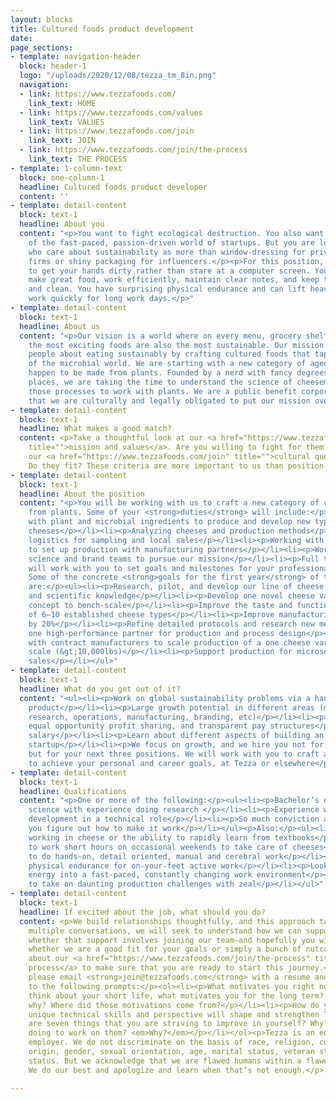 ```yaml
---
layout: blocks
title: Cultured foods product development
date: 
page_sections:
- template: navigation-header
  block: header-1
  logo: "/uploads/2020/12/08/tezza_tm_8in.png"
  navigation:
  - link: https://www.tezzafoods.com/
    link_text: HOME
  - link: https://www.tezzafoods.com/values
    link_text: VALUES
  - link: https://www.tezzafoods.com/join
    link_text: JOIN
  - link: https://www.tezzafoods.com/join/the-process
    link_text: THE PROCESS
- template: 1-column-text
  block: one-column-1
  headline: Cultured foods product developer
  content: ''
- template: detail-content
  block: text-1
  headline: About you
  content: "<p>You want to fight ecological destruction. You also want to be a part
    of the fast-paced, passion-driven world of startups. But you are looking for people
    who care about sustainability as more than window-dressing for private equity
    firms or shiny packaging for influencers.</p><p>For this position, you prefer
    to get your hands dirty rather than stare at a computer screen. You love to tinker,
    make great food, work efficiently, maintain clear notes, and keep things orderly
    and clean. You have surprising physical endurance and can lift heavy stuff and
    work quickly for long work days.</p>"
- template: detail-content
  block: text-1
  headline: About us
  content: "<p>Our vision is a world where on every menu, grocery shelf, and table,
    the most exciting foods are also the most sustainable. Our mission is to excite
    people about eating sustainably by crafting cultured foods that tap into the diversity
    of the microbial world. We are starting with a new category of aged, hard cheeses—that
    happen to be made from plants. Founded by a nerd with fancy degrees from fancy
    places, we are taking the time to understand the science of cheesemaking and manipulating
    those processes to work with plants. We are a public benefit corporation, meaning
    that we are culturally and legally obligated to put our mission over money.</p>"
- template: detail-content
  block: text-1
  headline: What makes a good match?
  content: <p>Take a thoughtful look at our <a href="https://www.tezzafoods.com/values"
    title="">mission and values</a>. Are you willing to fight for them? Then ask yourself
    our <a href="https://www.tezzafoods.com/join" title="">cultural questions</a>.
    Do they fit? These criteria are more important to us than position-specific qualifications.</p>
- template: detail-content
  block: text-1
  headline: About the position
  content: "<p>You will be working with us to craft a new category of cheese made
    from plants. Some of your <strong>duties</strong> will include:</p><ul><li><p>Working
    with plant and microbial ingredients to produce and develop new types of aged
    cheeses</p></li><li><p>Analyzing cheeses and production methods</p></li><li><p>Coordinating
    logistics for sampling and local sales</p></li><li><p>Working with the founder
    to set up production with manufacturing partners</p></li><li><p>Working with the
    science and brand teams to pursue our mission</p></li><li><p>Full time position</p></li></ul><p>We
    will work with you to set goals and milestones for your professional development.
    Some of the concrete <strong>goals for the first year</strong> of this position
    are:</p><ul><li><p>Research, pilot, and develop our line of cheese using theoretical
    and scientific knowledge</p></li><li><p>Develop one novel cheese variety from
    concept to bench-scale</p></li><li><p>Improve the taste and functional profiles
    of 6–10 established cheese types</p></li><li><p>Improve manufacturing efficiency
    by 20%</p></li><li><p>Refine detailed protocols and research new methods and equipment</p></li><li><p>Hire
    one high-performance partner for production and process design</p></li><li><p>Work
    with contract manufacturers to scale production of a one cheese variety to industrial
    scale (&gt;10,000lbs)</p></li><li><p>Support production for microscale proof-of-concept
    sales</p></li></ul>"
- template: detail-content
  block: text-1
  headline: What do you get out of it?
  content: "<ul><li><p>Work on global sustainability problems via a hands-on, tasty
    product</p></li><li><p>Large growth potential in different areas (management,
    research, operations, manufacturing, branding, etc)</p></li><li><p>Equity ownership,
    equal opportunity profit sharing, and transparent pay structures</p></li><li><p>Competitive
    salary</p></li><li><p>Learn about different aspects of building an early-stage
    startup</p></li><li><p>We focus on growth, and we hire you not for this position,
    but for your next three positions. We will work with you to craft a learning plan
    to achieve your personal and career goals, at Tezza or elsewhere</p></li></ul>"
- template: detail-content
  block: text-1
  headline: Qualifications
  content: "<p>One or more of the following:</p><ul><li><p>Bachelor’s degree in a
    science with experience doing research </p></li><li><p>Experience working in food
    development in a technical role</p></li><li><p>So much conviction and brains that
    you figure out how to make it work</p></li></ul><p>Also:</p><ul><li><p>Experience
    working in cheese or the ability to rapidly learn from textbooks</p></li><li><p>Willing
    to work short hours on occasional weekends to take care of cheeses</p></li><li><p>Excited
    to do hands-on, detail oriented, manual and cerebral work</p></li><li><p>Significant
    physical endurance for on-your-feet active work</p></li><li><p>Looking invest
    energy into a fast-paced, constantly changing work environment</p></li><li><p>Desire
    to take on daunting production challenges with zeal</p></li></ul>"
- template: detail-content
  block: text-1
  headline: If excited about the job, what should you do?
  content: <p>We build relationships thoughtfully, and this approach takes time. Over
    multiple conversations, we will seek to understand how we can support you—and
    whether that support involves joining our team—and hopefully you will find out
    whether we are a good fit for your goals or simply a bunch of nutcases.</p><p>Read
    about our <a href="https://www.tezzafoods.com/join/the-process" title="">hiring
    process</a> to make sure that you are ready to start this journey.</p><p>To apply,
    please email <strong>join@tezzafoods.com</strong> with a resume and responses
    to the following prompts:</p><ol><li><p>What motivates you right now? When you
    think about your short life, what motivates you for the long term? And most important,
    why? Where did those motivations come from?</p></li><li><p>How do you think your
    unique technical skills and perspective will shape and strengthen Tezza's mission?</p></li><li><p>What
    are seven things that you are striving to improve in yourself? Why? What are you
    doing to work on them? <em>Why?</em></p></li></ol><p>Tezza is an equal opportunity
    employer. We do not discriminate on the basis of race, religion, color, national
    origin, gender, sexual orientation, age, marital status, veteran status or disability
    status. But we acknowledge that we are flawed humans within a flawed society.
    We do our best and apologize and learn when that’s not enough.</p>

---
```

